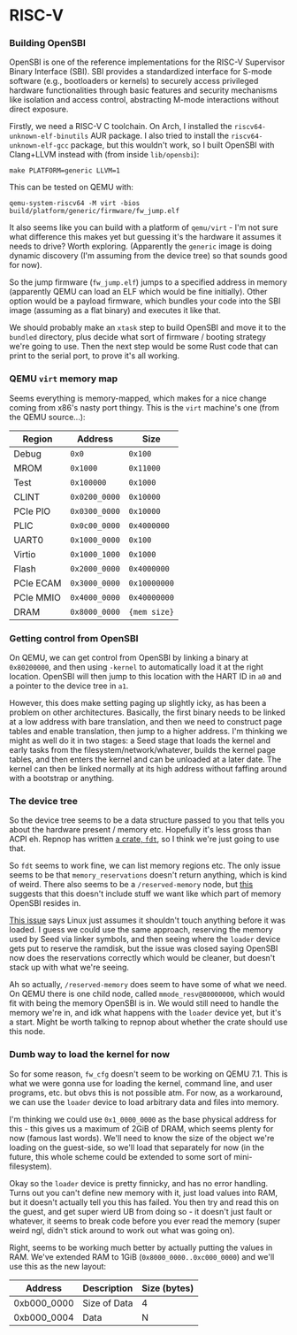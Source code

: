 # RISC-V

### Building OpenSBI
OpenSBI is one of the reference implementations for the RISC-V  Supervisor Binary Interface (SBI). SBI provides a
standardized interface for S-mode software (e.g., bootloaders or kernels) to securely access privileged hardware
functionalities through basic features and security mechanisms like isolation and access control, abstracting
M-mode interactions without direct exposure.

Firstly, we need a RISC-V C toolchain. On Arch, I installed the `riscv64-unknown-elf-binutils` AUR package. I also
tried to install the `riscv64-unknown-elf-gcc` package, but this wouldn't work, so I built OpenSBI with Clang+LLVM
instead with (from inside `lib/opensbi`):
```
make PLATFORM=generic LLVM=1
```
This can be tested on QEMU with:
```
qemu-system-riscv64 -M virt -bios build/platform/generic/firmware/fw_jump.elf
```

It also seems like you can build with a platform of `qemu/virt` - I'm not sure what difference this makes yet
but guessing it's the hardware it assumes it needs to drive? Worth exploring. (Apparently the `generic` image is
doing dynamic discovery (I'm assuming from the device tree) so that sounds good for now).

So the jump firmware (`fw_jump.elf`) jumps to a specified address in memory (apparently QEMU can load an ELF which
would be fine initially). Other option would be a payload firmware, which bundles your code into the SBI image
(assuming as a flat binary) and executes it like that.

We should probably make an `xtask` step to build OpenSBI and move it to the `bundled` directory, plus decide what
sort of firmware / booting strategy we're going to use. Then the next step would be some Rust code that can print
to the serial port, to prove it's all working.

### QEMU `virt` memory map
Seems everything is memory-mapped, which makes for a nice change coming from x86's nasty port thingy. This is the
`virt` machine's one (from the QEMU source...):

| Region        | Address             | Size          |
|---------------|---------------------|---------------|
| Debug         | `0x0`               | `0x100`       |
| MROM          | `0x1000`            | `0x11000`     |
| Test          | `0x100000`          | `0x1000`      |
| CLINT         | `0x0200_0000`       | `0x10000`     |
| PCIe PIO      | `0x0300_0000`       | `0x10000`     |
| PLIC          | `0x0c00_0000`       | `0x4000000`   |
| UART0         | `0x1000_0000`       | `0x100`       |
| Virtio        | `0x1000_1000`       | `0x1000`      |
| Flash         | `0x2000_0000`       | `0x4000000`   |
| PCIe ECAM     | `0x3000_0000`       | `0x10000000`  |
| PCIe MMIO     | `0x4000_0000`       | `0x40000000`  |
| DRAM          | `0x8000_0000`       | `{mem size}`  |

### Getting control from OpenSBI
On QEMU, we can get control from OpenSBI by linking a binary at `0x80200000`, and then using `-kernel` to
automatically load it at the right location. OpenSBI will then jump to this location with the HART ID in `a0` and
a pointer to the device tree in `a1`.

However, this does make setting paging up slightly icky, as has been a problem on other architectures. Basically,
the first binary needs to be linked at a low address with bare translation, and then we need to construct page
tables and enable translation, then jump to a higher address. I'm thinking we might as well do it in two stages:
a Seed stage that loads the kernel and early tasks from the filesystem/network/whatever, builds the kernel page
tables, and then enters the kernel and can be unloaded at a later date. The kernel can then be linked normally at
its high address without faffing around with a bootstrap or anything.

### The device tree
So the device tree seems to be a data structure passed to you that tells you about the hardware present / memory
etc. Hopefully it's less gross than ACPI eh. Repnop has written [a crate, `fdt`](https://docs.rs/fdt/0.1.3/fdt/),
so I think we're just going to use that.

So `fdt` seems to work fine, we can list memory regions etc. The only issue seems to be that `memory_reservations`
doesn't return anything, which is kind of weird. There also seems to be a `/reserved-memory` node, but [this](https://github.com/devicetree-org/devicetree-specification/blob/master/source/chapter3-devicenodes.rst#reserved-memory-and-uefi)
suggests that this doesn't include stuff we want like which part of memory OpenSBI resides in.

[This issue](https://github.com/riscv-software-src/opensbi/issues/70) says Linux just assumes it shouldn't touch
anything before it was loaded. I guess we could use the same approach, reserving the memory used by Seed via linker
symbols, and then seeing where the `loader` device gets put to reserve the ramdisk, but the issue was closed saying
OpenSBI now does the reservations correctly which would be cleaner, but doesn't stack up with what we're seeing.

Ah so actually, `/reserved-memory` does seem to have some of what we need. On QEMU there is one child node, called
`mmode_resv@80000000`, which would fit with being the memory OpenSBI is in. We would still need to handle the
memory we're in, and idk what happens with the `loader` device yet, but it's a start. Might be worth talking to
repnop about whether the crate should use this node.

### Dumb way to load the kernel for now
So for some reason, `fw_cfg` doesn't seem to be working on QEMU 7.1. This is what we were gonna use for loading the
kernel, command line, and user programs, etc. but obvs this is not possible atm. For now, as a workaround, we can
use the `loader` device to load arbitrary data and files into memory.

I'm thinking we could use `0x1_0000_0000` as the base physical address for this - this gives us a maximum of 2GiB
of DRAM, which seems plenty for now (famous last words). We'll need to know the size of the object we're loading on
the guest-side, so we'll load that separately for now (in the future, this whole scheme could be extended to some
sort of mini-filesystem).

Okay so the `loader` device is pretty finnicky, and has no error handling. Turns out you can't define new memory
with it, just load values into RAM, but it doesn't actually tell you this has failed. You then try and read this
on the guest, and get super wierd UB from doing so - it doesn't just fault or whatever, it seems to break code
before you ever read the memory (super weird ngl, didn't stick around to work out what was going on).

Right, seems to be working much better by actually putting the values in RAM. We've extended RAM to 1GiB
(`0x8000_0000..0xc000_0000`) and we'll use this as the new layout:

|    Address    | Description   | Size (bytes) |
|---------------|---------------|--------------|
| 0xb000_0000   | Size of Data  | 4            |
| 0xb000_0004   | Data          | N            |
